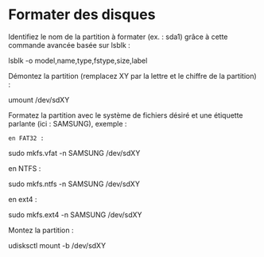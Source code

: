 # Formater des disques

Identifiez le nom de la partition à formater (ex. : sda1) grâce à cette commande avancée basée sur lsblk :

lsblk -o model,name,type,fstype,size,label

Démontez la partition (remplacez XY par la lettre et le chiffre de la partition) :

umount /dev/sdXY

Formatez la partition avec le système de fichiers désiré et une étiquette parlante (ici : SAMSUNG), exemple :

    en FAT32 :

sudo mkfs.vfat -n SAMSUNG /dev/sdXY

en NTFS :

sudo mkfs.ntfs -n SAMSUNG /dev/sdXY

en ext4 :

sudo mkfs.ext4 -n SAMSUNG /dev/sdXY

Montez la partition :

udisksctl mount -b /dev/sdXY
